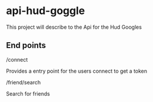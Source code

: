 # api-hud-goggle

This project will describe to the Api for the Hud Googles

## End points

/connect

Provides a entry point for the users connect to get a token

/friend/search

Search for friends
